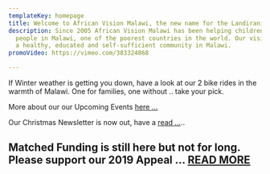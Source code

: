 ```yaml
---
templateKey: homepage
title: Welcome to African Vision Malawi, the new name for the Landirani Trust
description: Since 2005 African Vision Malawi has been helping children and vulnerable
  people in Malawi, one of the poorest countries in the world. Our vision is to see
  a healthy, educated and self-sufficient community in Malawi.
promoVideo: https://vimeo.com/383324868

---
```

If Winter weather is getting you down, have a look at our 2 bike rides in the warmth of Malawi. One for families, one without .. take your pick.

More about our our Upcoming Events [here ...](/events/ "View events")

Our Christmas Newsletter is now out, have a [read ...](http://www.africanvision.org.uk/africa-vision-news/wp-content/uploads/2019/12/AVM-Newsletter-Winter-2019-Low_res.pdf "Christmas newsletter")..

## **Matched Funding is still here but not for long. Please support our 2019 Appeal ...** [**READ MORE**](http://www.africanvision.org.uk/2018/11/21/sams-village-christmas-appeal-matched-funding-is-back/)